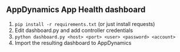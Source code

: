 ## AppDynamics App Health dashboard

1. `pip install -r requirements.txt` (or just install requests)
2. Edit dashboard.py and add controller credentials
3. `python dashboard.py <host> <port> <user> <password> <account>`
4. Import the resulting dashboard to AppDynamics
